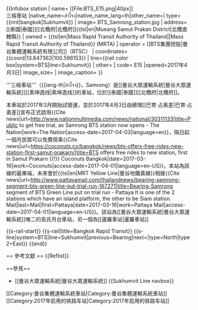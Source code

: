 {{Infobox station
 | name= [[File:BTS_E15.png|40px]]<br/>三榕車站
 |native_name=สำโรง|native_name_lang=th|other_name=|  type= {{rint|bangkok|Sukhumvit}}
 | image= BTS_Samrong_station.jpg
 | address=[[泰國|泰國]][[北欖府|北欖府]]{{tsl|en|Mueang Samut Prakan District|北欖直轄縣}}
| owned               = {{tsl|en|Mass Rapid Transit Authority of Thailand||Mass Rapid Transit Authority of Thailand}} (MRTA)
| operator            = [[BTS集團控股|曼谷集體運輸系統有限公司]]（BTSC）
 | coordinates={{coord|13.647363|100.596153}}
 | line={{rail color box|system=BTS|line=Sukhumvit}}
 | other=
| code= E15
 |opened=2017年4月3日| image_size=
 | image_caption=
 }}

'''三榕車站'''（{{lang-th|สำโรง}}，Samrong）是[[曼谷大眾運輸系統|曼谷大眾運輸系統]][[素坤逸线|素坤逸线]]的車站，位於[[泰國|泰國]][[北欖府|北欖府]]。

本車站於2017年3月開始試營運，並於2017年4月3日由總理[[巴育·占奥差|巴育·占奥差]]宣布正式啟用<ref>{{Cite news|url=http://www.nationmultimedia.com/news/national/30311133|title=Public to get free trial, as Samrong BTS station now opens  - The Nation|work=The Nation|access-date=2017-04-03|language=en}}</ref>，隔日起一個月民眾可以免費搭乘<ref>{{Cite news|url=https://coconuts.co/bangkok/news/bts-offers-free-rides-new-station-first-samut-prakarn/|title=BTS offers free rides to new station, first in Samut Prakarn {{!}} Coconuts Bangkok|date=2017-03-16|work=Coconuts|access-date=2017-04-01|language=en-US}}</ref>。本站為該線的最東端，未來會於{{tsl|en|MRT Yellow Line|曼谷地鐵黃線}}相接<ref>{{Cite news|url=http://www.pattayamail.com/thailandnews/bearing-samrong-segment-bts-green-line-put-trial-run-167271|title=Bearing-Samrong segment of BTS Green Line put on trial run - Pattaya It is one of the 2 stations which have an island platform, the other to be Siam station. Mail|last=Mail|first=Pattaya|date=2017-03-16|work=Pattaya Mail|access-date=2017-04-01|language=en-US}}</ref>。該站為[[曼谷大眾運輸系統|曼谷大眾運輸系統]]唯二的島氏月台車站，另一個為[[暹羅車站|暹羅車站]]

{{s-rail-start}}
{{s-rail|title=Bangkok Rapid Transit}}
{{s-line|system=BTS|line=Sukhumvit|previous=Bearing|next=|type=North|type2=East}}
{{end}}

== 參考文獻 ==
{{Reflist}}

==參見==
* [[曼谷大眾運輸系統|曼谷大眾運輸系統]]
{{Sukhumvit Line navbox}}

[[Category:曼谷集體運輸系統車站|Category:曼谷集體運輸系統車站]]
[[Category:2017年启用的铁路车站|Category:2017年启用的铁路车站]]